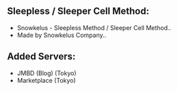 ## Sleepless / Sleeper Cell Method:

* Snowkelus - Sleepless Method / Sleeper Cell Method..
* Made by Snowkelus Company..

## Added Servers:

* JMBD (Blog) (Tokyo)
* Marketplace (Tokyo)
